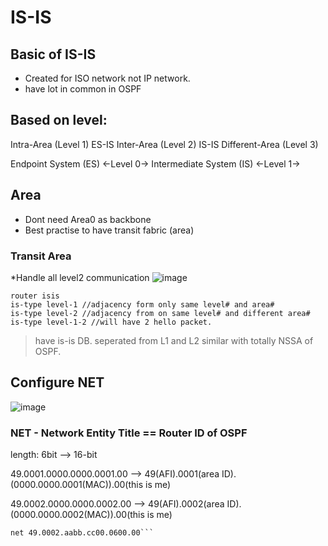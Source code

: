 # IS-IS
## Basic of IS-IS
* Created for ISO network not IP network.
* have lot in common in OSPF

## Based on level:
Intra-Area (Level 1) ES-IS
Inter-Area (Level 2) IS-IS
Different-Area (Level 3)

Endpoint System (ES) <-Level 0-> Intermediate System (IS) <-Level 1->

## Area
* Dont need Area0 as backbone
* Best practise to have transit fabric (area)

### Transit Area
*Handle all level2 communication
![image](https://user-images.githubusercontent.com/83261924/213869763-e050c052-ce98-4083-b562-41dfd3620874.png)

```
router isis
is-type level-1 //adjacency form only same level# and area#
is-type level-2 //adjacency from on same level# and different area#
is-type level-1-2 //will have 2 hello packet.
```
> have is-is DB. seperated from L1 and L2 
similar with totally NSSA of OSPF.


## Configure NET
![image](https://user-images.githubusercontent.com/83261924/213876749-12378069-de9d-4825-a465-32c1edb1294b.png)
### NET - Network Entity Title == Router ID of OSPF
length: 6bit --> 16-bit

49.0001.0000.0000.0001.00 --> 49(AFI).0001(area ID).(0000.0000.0001(MAC)).00(this is me)

49.0002.0000.0000.0002.00 --> 49(AFI).0002(area ID).(0000.0000.0002(MAC)).00(this is me)

``` router isis
net 49.0002.aabb.cc00.0600.00```
